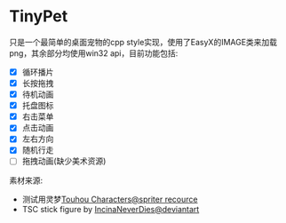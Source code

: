# TinyPet

只是一个最简单的桌面宠物的cpp style实现，使用了EasyX的IMAGE类来加载png，其余部分均使用win32 api，目前功能包括:

* [x] 循环播片
* [x] 长按拖拽
* [x] 待机动画
* [x] 托盘图标
* [x] 右击菜单
* [x] 点击动画
* [x] 左右方向
* [x] 随机行走
* [ ] 拖拽动画(缺少美术资源)

素材来源:

- 测试用灵梦[Touhou Characters@spriter recource](https://www.spriters-resource.com/pc_computer/touhoupuppetdanceperformancetouhoumon/sheet/100669/)
- TSC stick figure by [IncinaNeverDies@deviantart](https://www.deviantart.com/incinaneverdies/art/The-Second-Coming-Alan-Becker-Sprite-Sheet-1162005369)